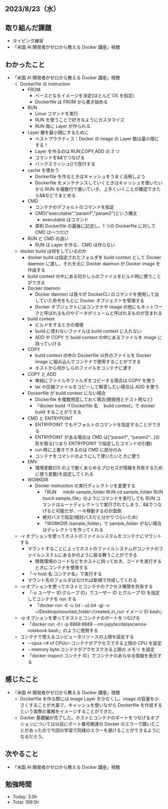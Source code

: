 ## 2023/8/23（水）

## 取り組んだ課題

- タイピング練習
- 「米国 AI 開発者がゼロから教える Docker 講座」視聴

## わかったこと

- 「米国 AI 開発者がゼロから教える Docker 講座」視聴
  - Dockerfile の instruction
    - FROM
      - ベースとなるイメージを決定(ほとんど OS を指定)
      - Dockerfile は FROM から書き始める
    - RUN
      - Linux コマンドを実行
      - RUN を使うことで好きなようにカスタマイズ
      - RUN 毎に Layer が作られる
    - Layer 層を最小限にするために
      - ベストプラクティス：Docker の image の Layer 数は最小限にする！
      - Layer を作るのは RUN,COPY,ADD の 3 つ
      - コマンドを&&でつなげる
      - バックスラッシュ(\)で改行する
    - cache を使おう
      - Dockerfile を作るときはキャッシュをうまく活用しよう
      - Dockerfile をメンテナンスしていくときはキャッシュを使いたいから RUN を複数行で書いていき、上手くいくことが確認できたら&&などでまとめる
    - CMD
      - コンテナのデフォルトのコマンドを指定
      - CMD["executable","param1","param2"]という構文
        - executable はコマンド
      - 原則 Dockerfile の最後に記述し、1 つの Dockerfile に対して CMD は一つだけ
    - RUN と CMD の違い
      - RUN は Layer を作る、CMD は作らない
  - docker build は何をしているのか
    - docker build は指定されたフォルダを build context として Docker daemon に渡し、それを元に Docker daemon が Docker image を作成する
    - build context の中にある何かしらのファイルをビルド時に使うことができる
    - Docker daemon
      - Docker daemon は我々が DockerCLI のコマンドを使用して出していた命令をもとに Docker オブジェクトを管理する
      - Docker オブジェクトにはコンテナや image の他にもネットワークと呼ばれるものやデータボリュームと呼ばれるものが含まれる
    - build context
      - ビルドをするときの環境
      - build に使わないファイルは build context に入れない
      - ADD や COPY で build context の中にあるファイルを image に持っていける
    - COPY
      - build context の中の Dockerfile 以外のファイルを Docker image に組み込んでコンテナで使用することができる
      - ホストから何かしらのファイルをコンテナに渡す
    - COPY と ADD
      - 単純にファイルやファルダをコピーする場合は COPY を使う
      - tar の圧縮ファイルをコピーして解答したい場合は ADD を使う
    - Dockerfile が build context にない場合
      - Dockerfile を複数用意しておく場合(開発用とテスト用など)
      - 「docker build -f Dockerfile 名　 build context」で docker build することができる
    - CMD と ENTRYPOINT
      - ENTRYPOINT でもデフォルトのコマンドを指定することができる
      - ENTRYPOINT がある場合は CMD は["param1", "param2"...]の形を取る(つまり ENTRYPOINT で指定したコマンドの引数)
      - run 時に上書きできるのは CMD に部分のみ
      - コンテナをコマンドのようにして使いたいときに使う
    - EMV
      - 環境変数(OS の上で動くあらゆるプロセスが情報を共有するために使う変数)を設定してくれる
    - WORKDIR
      - Docker instruction の実行ディレクトリを変更する
        - 「RUN 　 mkdir sample_folder RUN cd sample_folder RUN touch sample_file」のようにコマンドを実行しても RUN コマンドはルートディレクトリで実行されてしまう、&&でつなげると可能だが、一々移動するのが面倒
        - 絶対パスで指定(相対パスだと分かりづらいため)
        - 「WORKDIR /sample_folder」で sample_folder がない場合はディレクトリを作ってくれる
  - -v オプションを使ってホストのファイルシステムをコンテナにマウントする
    - マウントすることによってホストのファイルシステムがコンテナのファイルシステムにあるかのように振る舞うことができる
      - 開発環境のコードなどをホストに持っておき、コードを実行するときにコンテナを使用する
    - 「-v host 名:コンテナ名」で実行する
    - マウント先のフォルダはなければ新規で作成してくれる
  - -u オプションを使ってホストとコンテナのアクセス権限を共有する
    - 「-u ユーザー ID:グループ ID」でユーザー ID とグループ ID を指定してコンテナを run する
      - 「docker run -it -u $(id -u):$(id -g) -v ~/Desktop/mounted_folder:/created_in_run イメージ ID bash」
  - -p オプションを使ってホストとコンテナのポートをつなげる
    - 「docker run -it i -p 8888:8888 --rm jupyter/datascience-notebook bash」のように使用する
  - コンテナで使えるコンピュータリソースの上限を設定する
    - --cpus <# of CPUs>:コンテナがアクセスできる上限の CPU を設定
    - --memory byte:コンテナがアクセスできる上限の メモリ を設定
    - 「docker inspect コンテナ ID」でコンテナのあらゆる情報を表示する

## 感じたこと

- 「米国 AI 開発者がゼロから教える Docker 講座」視聴
  - Dockerfile を作る際には image Layer を少なくし、image の容量を小さくすることが大事で、キャッシュを使いながら Dockerfile を作成するという実際の業務をイメージすることができた。
  - Docker 基礎編が完了した。ホストとコンテナのポートをつなげるオプションについては以前にポート番号関連の Docker のエラーで躓いたことがあったので今回の学習で同様のエラーを避けることができるようになるだろう。

## 次やること

- 「米国 AI 開発者がゼロから教える Docker 講座」視聴

## 勉強時間

- Today: 3.0h
- Total: 199.5h
